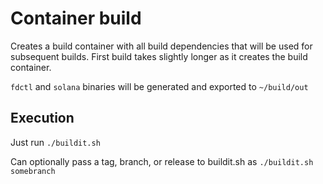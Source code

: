 # Container build

Creates a build container with all build dependencies that will be used for subsequent builds. First build takes slightly longer as it creates the build container.

`fdctl` and `solana` binaries will be generated and exported to `~/build/out`

## Execution

Just run `./buildit.sh`

Can optionally pass a tag, branch, or release to buildit.sh as `./buildit.sh somebranch`
